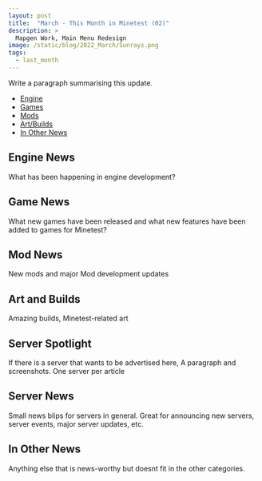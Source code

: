 ```yaml
---
layout: post
title:  "March - This Month in Minetest (02)"
description: >
  Mapgen Work, Main Menu Redesign
image: /static/blog/2022_March/Sunrays.png
tags:
  - last_month
---
```


Write a paragraph summarising this update.

<!-- more -->

*  [Engine](#engine)
*  [Games](#games)
*  [Mods](#mods)
*  [Art/Builds](#art)
*  [In Other News](#o-news)


## Engine News <a name="engine"></a>


What has been happening in engine development?

## Game News <a name="games"></a>


What new games have been released and what new features have been added to games for Minetest?

## Mod News <a name="mods"></a>


New mods and major Mod development updates

## Art and Builds <a name="art"></a>


Amazing builds, Minetest-related art

## Server Spotlight <a name="s-spotlight"></a>


If there is a server that wants to be advertised here, A paragraph and screenshots.
One server per article

## Server News <a name="s-news"></a>


Small news blips for servers in general. Great for announcing new servers, server events, major server updates, etc.

## In Other News <a name="s-news"></a>


Anything else that is news-worthy but doesnt fit in the other categories.

